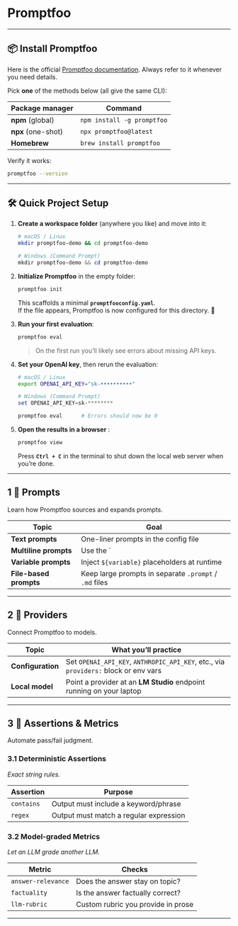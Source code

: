 # **Promptfoo**

---

##  📦 Install Promptfoo

Here is the official [Promptfoo documentation](https://www.promptfoo.dev/docs/intro/). Always refer to it whenever you need details.

Pick **one** of the methods below (all give the same CLI):

| Package manager | Command |
|-----------------|---------|
| **npm** (global) | `npm install -g promptfoo` |
| **npx** (one-shot) | `npx promptfoo@latest` |
| **Homebrew** | `brew install promptfoo` |

Verify it works:

```bash
promptfoo --version
```

---


##  🛠️ Quick Project Setup

1. **Create a workspace folder** (anywhere you like) and move into it:

   ```bash
   # macOS / Linux
   mkdir promptfoo-demo && cd promptfoo-demo
   ```
   ```powershell
   # Windows (Command Prompt)
   mkdir promptfoo-demo && cd promptfoo-demo
   ```

2. **Initialize Promptfoo** in the empty folder:

   ```bash
   promptfoo init
   ```

   This scaffolds a minimal **`promptfooconfig.yaml`**.  
   If the file appears, Promptfoo is now configured for this directory. 🎉

3. **Run your first evaluation**:

   ```bash
   promptfoo eval
   ```

   > On the first run you’ll likely see errors about missing API keys.

4. **Set your OpenAI key**, then rerun the evaluation:

   ```bash
   # macOS / Linux
   export OPENAI_API_KEY="sk-••••••••••"
   ```
   ```powershell
   # Windows (Command Prompt)
   set OPENAI_API_KEY=sk-********
   ```

   ```bash
   promptfoo eval      # Errors should now be 0
   ```

5. **Open the results in a browser** :

   ```bash
   promptfoo view
   ```

   Press **`Ctrl + C`** in the terminal to shut down the local web server when you’re done.


---


## 1  🎯 Prompts

Learn how Promptfoo sources and expands prompts.

| Topic | Goal |
|-------|------|
| **Text prompts** | One-liner prompts in the config file |
| **Multiline prompts** | Use the `|` block syntax for long instructions |
| **Variable prompts** | Inject `${variable}` placeholders at runtime |
| **File-based prompts** | Keep large prompts in separate `.prompt` / `.md` files |

---

## 2  🔌 Providers

Connect Promptfoo to models.

| Topic | What you’ll practice |
|-------|----------------------|
| **Configuration** | Set `OPENAI_API_KEY`, `ANTHROPIC_API_KEY`, etc., via `providers:` block or env vars |
| **Local model** | Point a provider at an **LM Studio** endpoint running on your laptop |



---

## 3  📏 Assertions & Metrics

Automate pass/fail judgment.

### 3.1 Deterministic Assertions  
*Exact string rules.*

| Assertion | Purpose |
|-----------|---------|
| `contains` | Output must include a keyword/phrase |
| `regex` | Output must match a regular expression |

### 3.2 Model-graded Metrics  
*Let an LLM grade another LLM.*

| Metric | Checks |
|--------|--------|
| `answer-relevance` | Does the answer stay on topic? |
| `factuality` | Is the answer factually correct? |
| `llm-rubric` | Custom rubric you provide in prose |


---
